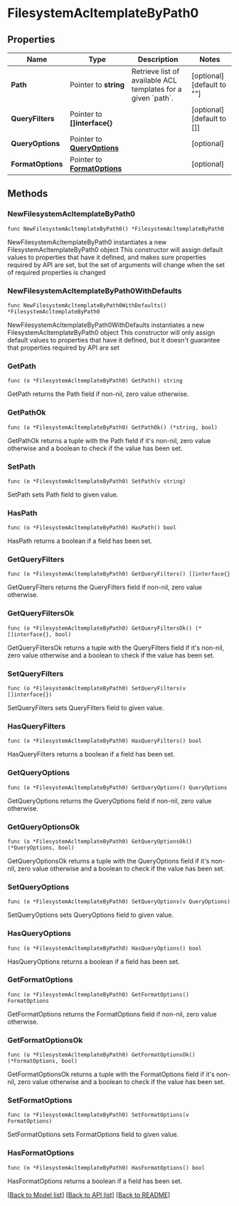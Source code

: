 # FilesystemAcltemplateByPath0

## Properties

Name | Type | Description | Notes
------------ | ------------- | ------------- | -------------
**Path** | Pointer to **string** | Retrieve list of available ACL templates for a given &#x60;path&#x60;. | [optional] [default to ""]
**QueryFilters** | Pointer to **[]interface{}** |  | [optional] [default to []]
**QueryOptions** | Pointer to [**QueryOptions**](QueryOptions.md) |  | [optional] 
**FormatOptions** | Pointer to [**FormatOptions**](FormatOptions.md) |  | [optional] 

## Methods

### NewFilesystemAcltemplateByPath0

`func NewFilesystemAcltemplateByPath0() *FilesystemAcltemplateByPath0`

NewFilesystemAcltemplateByPath0 instantiates a new FilesystemAcltemplateByPath0 object
This constructor will assign default values to properties that have it defined,
and makes sure properties required by API are set, but the set of arguments
will change when the set of required properties is changed

### NewFilesystemAcltemplateByPath0WithDefaults

`func NewFilesystemAcltemplateByPath0WithDefaults() *FilesystemAcltemplateByPath0`

NewFilesystemAcltemplateByPath0WithDefaults instantiates a new FilesystemAcltemplateByPath0 object
This constructor will only assign default values to properties that have it defined,
but it doesn't guarantee that properties required by API are set

### GetPath

`func (o *FilesystemAcltemplateByPath0) GetPath() string`

GetPath returns the Path field if non-nil, zero value otherwise.

### GetPathOk

`func (o *FilesystemAcltemplateByPath0) GetPathOk() (*string, bool)`

GetPathOk returns a tuple with the Path field if it's non-nil, zero value otherwise
and a boolean to check if the value has been set.

### SetPath

`func (o *FilesystemAcltemplateByPath0) SetPath(v string)`

SetPath sets Path field to given value.

### HasPath

`func (o *FilesystemAcltemplateByPath0) HasPath() bool`

HasPath returns a boolean if a field has been set.

### GetQueryFilters

`func (o *FilesystemAcltemplateByPath0) GetQueryFilters() []interface{}`

GetQueryFilters returns the QueryFilters field if non-nil, zero value otherwise.

### GetQueryFiltersOk

`func (o *FilesystemAcltemplateByPath0) GetQueryFiltersOk() (*[]interface{}, bool)`

GetQueryFiltersOk returns a tuple with the QueryFilters field if it's non-nil, zero value otherwise
and a boolean to check if the value has been set.

### SetQueryFilters

`func (o *FilesystemAcltemplateByPath0) SetQueryFilters(v []interface{})`

SetQueryFilters sets QueryFilters field to given value.

### HasQueryFilters

`func (o *FilesystemAcltemplateByPath0) HasQueryFilters() bool`

HasQueryFilters returns a boolean if a field has been set.

### GetQueryOptions

`func (o *FilesystemAcltemplateByPath0) GetQueryOptions() QueryOptions`

GetQueryOptions returns the QueryOptions field if non-nil, zero value otherwise.

### GetQueryOptionsOk

`func (o *FilesystemAcltemplateByPath0) GetQueryOptionsOk() (*QueryOptions, bool)`

GetQueryOptionsOk returns a tuple with the QueryOptions field if it's non-nil, zero value otherwise
and a boolean to check if the value has been set.

### SetQueryOptions

`func (o *FilesystemAcltemplateByPath0) SetQueryOptions(v QueryOptions)`

SetQueryOptions sets QueryOptions field to given value.

### HasQueryOptions

`func (o *FilesystemAcltemplateByPath0) HasQueryOptions() bool`

HasQueryOptions returns a boolean if a field has been set.

### GetFormatOptions

`func (o *FilesystemAcltemplateByPath0) GetFormatOptions() FormatOptions`

GetFormatOptions returns the FormatOptions field if non-nil, zero value otherwise.

### GetFormatOptionsOk

`func (o *FilesystemAcltemplateByPath0) GetFormatOptionsOk() (*FormatOptions, bool)`

GetFormatOptionsOk returns a tuple with the FormatOptions field if it's non-nil, zero value otherwise
and a boolean to check if the value has been set.

### SetFormatOptions

`func (o *FilesystemAcltemplateByPath0) SetFormatOptions(v FormatOptions)`

SetFormatOptions sets FormatOptions field to given value.

### HasFormatOptions

`func (o *FilesystemAcltemplateByPath0) HasFormatOptions() bool`

HasFormatOptions returns a boolean if a field has been set.


[[Back to Model list]](../README.md#documentation-for-models) [[Back to API list]](../README.md#documentation-for-api-endpoints) [[Back to README]](../README.md)


